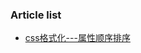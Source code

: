 ### Article list

- [css格式化---属性顺序排序](./css%E6%A0%BC%E5%BC%8F%E5%8C%96---%E5%B1%9E%E6%80%A7%E9%A1%BA%E5%BA%8F%E6%8E%92%E5%BA%8F.md)
